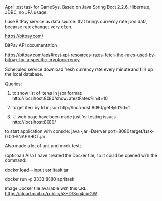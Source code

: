 April test task for GameSys.
Based on Java Spring Boot 2.2.6, Hibernate, JDBC, no JPA usage.


I use BitPay service as data source: that brings currency rate json data, because rate changes very often.

https://bitpay.com/

BitPay API documentation

https://bitpay.com/api/#rest-api-resources-rates-fetch-the-rates-used-by-bitpay-for-a-specific-cryptocurrency


Scheduled service download fresh currency rate every minute and fills up the local database.


Queries:

1. to show list of items in json format:
http://localhost:8080/showLatestRates?limit=10

2. to get item by Id in json
http://localhost:8080/getById?id=1

3. UI web page have been made just for testing issues
http://localhost:8080/


to start application with console:
java -jar -Dserver.port=8080 target/task-0.0.1-SNAPSHOT.jar


Also made a lot of unit and mock tests.


(optional)
Also I have created the Docker file, so it could be opened with the command:

docker load --input apriltask.tar

docker run -p 3333:8080 apriltask

Image Docker file available with this URL:
https://cloud.mail.ru/public/53HD/3cn4cidGW

